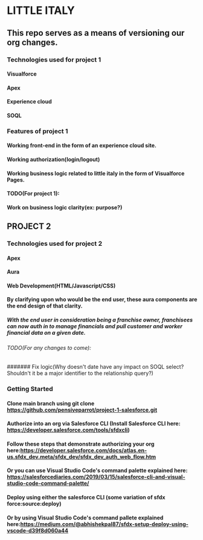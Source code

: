 
# LITTLE ITALY
## This repo serves as a means of versioning our org changes.
### Technologies used for project 1
  #### Visualforce
  #### Apex
  #### Experience cloud
  #### SOQL
### Features of project 1
  #### Working front-end in the form of an experience cloud site.
  #### Working authorization(login/logout)
  #### Working business logic related to little italy in the form of Visualforce Pages.
  #### TODO(For project 1):
  #### Work on business logic clarity(ex: purpose?)
## PROJECT 2
### Technologies used for project 2
#### Apex
#### Aura
#### Web Development(HTML/Javascript/CSS)
#### By clarifying upon who would be the end user, these aura components are the end design of that clarity. 
##### With the end user in consideration being a franchise owner, franchisees can now auth in to manage financials and pull customer and worker financial data on a given date.
###### TODO(For any changes to come):
####### Fix logic(Why doesn't date have any impact on SOQL select?  Shouldn't it be a major identifier to the relationship query?)

### Getting Started
#### Clone main branch using git clone https://github.com/pensiveparrot/project-1-salesforce.git
#### Authorize into an org via Salesforce CLI (Install Salesforce CLI here: https://developer.salesforce.com/tools/sfdxcli)
#### Follow these steps that demonstrate authorizing your org here:https://developer.salesforce.com/docs/atlas.en-us.sfdx_dev.meta/sfdx_dev/sfdx_dev_auth_web_flow.htm
#### Or you can use Visual Studio Code's command palette explained here: https://salesforcediaries.com/2019/03/15/salesforce-cli-and-visual-studio-code-command-palette/
#### Deploy using either the salesforce CLI (some variation of sfdx force:source:deploy)
#### Or by using Visual Studio Code's command pallete explained here:https://medium.com/@abhishekpal87/sfdx-setup-deploy-using-vscode-d39f8d060a44
